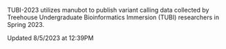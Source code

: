 TUBI-2023 utilizes manubot to publish variant calling data collected by Treehouse Undergraduate Bioinformatics Immersion (TUBI) researchers in Spring 2023. 

Updated 8/5/2023 at 12:39PM